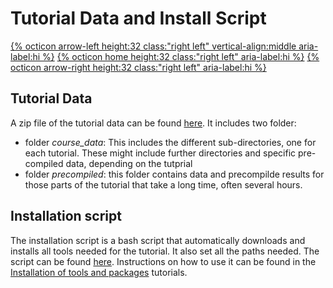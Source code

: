 # Tutorial Data and Install Script

[{% octicon arrow-left height:32 class:"right left" vertical-align:middle aria-label:hi %}](APP_TOOLS.md) [{% octicon home height:32 class:"right left" aria-label:hi %}](index.md) [{% octicon arrow-right height:32 class:"right left" aria-label:hi %}](APP_FORM.md)

## Tutorial Data

A zip file of the tutorial data can be found [here](https://drive.google.com/open?id=10dGC3F4ppE-pG51z15RFbMe_GcJCnNQu). It includes two folder:

* folder *course_data*: This includes the different sub-directories, one for each tutorial. These might include further directories and specific pre-compiled data, depending on the tutprial
* folder *precompiled*: this folder contains data and precompilde results for those parts of the tutorial that take a long time, often several hours.

## Installation script

The installation script is a bash script that automatically downloads and installs all tools needed for the tutorial. It also set all the paths needed. The script can be found [here](https://drive.google.com/open?id=1gTvIjOyFV4G181l4je7uSrGaaEhX_cg6). Instructions on how to use it can be found in the [Installation of tools and packages](SU_I.md) tutorials.

